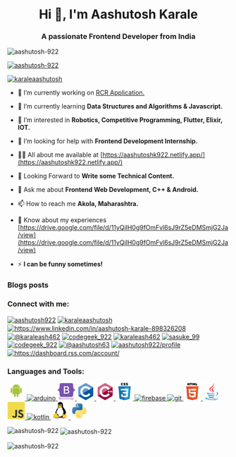 <h1 align="center">Hi 👋, I'm Aashutosh Karale</h1>
<h3 align="center">A passionate Frontend Developer from India</h3>

<p align="left"> <img src="https://komarev.com/ghpvc/?username=aashutosh-922&label=Profile%20views&color=0e75b6&style=flat" alt="aashutosh-922" /> </p>

<p align="left"> <a href="https://github.com/ryo-ma/github-profile-trophy"><img src="https://github-profile-trophy.vercel.app/?username=aashutosh-922" alt="aashutosh-922" /></a> </p>

<p align="left"> <a href="https://twitter.com/karaleaashutosh" target="blank"><img src="https://img.shields.io/twitter/follow/karaleaashutosh?logo=twitter&style=for-the-badge" alt="karaleaashutosh" /></a> </p>

- 🔭 I’m currently working on [RCR Application.](https://github.com/Aashutosh-922/Component_Register_RNXG-RCR-)

- 🌱 I’m currently learning **Data Structures and Algorithms & Javascript.**

- 👯 I’m interested in **Robotics, Competitive Programming, Flutter, Elixir, IOT.**

- 🤝 I’m looking for help with **Frontend Development Internship.**

- 👨‍💻 All about me available at [https://aashutoshk922.netlify.app/](https://aashutoshk922.netlify.app/)

- 📝 Looking Forward to **Write some Technical Content.**

- 💬 Ask me about **Frontend Web Development, C++ & Android.**

- 📫 How to reach me **Akola, Maharashtra.**

- 📄 Know about my experiences [https://drive.google.com/file/d/11yQjlH0g9fOmFvl6sJ9rZ5eDMSmjG2Ja/view](https://drive.google.com/file/d/11yQjlH0g9fOmFvl6sJ9rZ5eDMSmjG2Ja/view)

- ⚡ **I can be funny sometimes!**

### Blogs posts
<!-- BLOG-POST-LIST:START -->
<!-- BLOG-POST-LIST:END -->

<h3 align="left">Connect with me:</h3>
<p align="left">
<a href="https://dev.to/aashutosh922" target="blank"><img align="center" src="https://raw.githubusercontent.com/rahuldkjain/github-profile-readme-generator/master/src/images/icons/Social/devto.svg" alt="aashutosh922" height="30" width="40" /></a>
<a href="https://twitter.com/karaleaashutosh" target="blank"><img align="center" src="https://raw.githubusercontent.com/rahuldkjain/github-profile-readme-generator/master/src/images/icons/Social/twitter.svg" alt="karaleaashutosh" height="30" width="40" /></a>
<a href="https://linkedin.com/in/https://www.linkedin.com/in/aashutosh-karale-898326208" target="blank"><img align="center" src="https://raw.githubusercontent.com/rahuldkjain/github-profile-readme-generator/master/src/images/icons/Social/linked-in-alt.svg" alt="https://www.linkedin.com/in/aashutosh-karale-898326208" height="30" width="40" /></a>
<a href="https://medium.com/@karaleash462" target="blank"><img align="center" src="https://raw.githubusercontent.com/rahuldkjain/github-profile-readme-generator/master/src/images/icons/Social/medium.svg" alt="@karaleash462" height="30" width="40" /></a>
<a href="https://www.codechef.com/users/codegeek_922" target="blank"><img align="center" src="https://cdn.jsdelivr.net/npm/simple-icons@3.1.0/icons/codechef.svg" alt="codegeek_922" height="30" width="40" /></a>
<a href="https://www.hackerrank.com/karaleash462" target="blank"><img align="center" src="https://raw.githubusercontent.com/rahuldkjain/github-profile-readme-generator/master/src/images/icons/Social/hackerrank.svg" alt="karaleash462" height="30" width="40" /></a>
<a href="https://codeforces.com/profile/sasuke_99" target="blank"><img align="center" src="https://raw.githubusercontent.com/rahuldkjain/github-profile-readme-generator/master/src/images/icons/Social/codeforces.svg" alt="sasuke_99" height="30" width="40" /></a>
<a href="https://www.leetcode.com/codegeek_922" target="blank"><img align="center" src="https://raw.githubusercontent.com/rahuldkjain/github-profile-readme-generator/master/src/images/icons/Social/leet-code.svg" alt="codegeek_922" height="30" width="40" /></a>
<a href="https://www.hackerearth.com/@aashutosh63" target="blank"><img align="center" src="https://raw.githubusercontent.com/rahuldkjain/github-profile-readme-generator/master/src/images/icons/Social/hackerearth.svg" alt="@aashutosh63" height="30" width="40" /></a>
<a href="https://auth.geeksforgeeks.org/user/aashutosh922/profile" target="blank"><img align="center" src="https://raw.githubusercontent.com/rahuldkjain/github-profile-readme-generator/master/src/images/icons/Social/geeks-for-geeks.svg" alt="aashutosh922/profile" height="30" width="40" /></a>
<a href="/https://dashboard.rss.com/account/" target="blank"><img align="center" src="https://raw.githubusercontent.com/rahuldkjain/github-profile-readme-generator/master/src/images/icons/Social/rss.svg" alt="https://dashboard.rss.com/account/" height="30" width="40" /></a>
</p>

<h3 align="left">Languages and Tools:</h3>
<p align="left"> <a href="https://developer.android.com" target="_blank" rel="noreferrer"> <img src="https://raw.githubusercontent.com/devicons/devicon/master/icons/android/android-original-wordmark.svg" alt="android" width="40" height="40"/> </a> <a href="https://www.arduino.cc/" target="_blank" rel="noreferrer"> <img src="https://cdn.worldvectorlogo.com/logos/arduino-1.svg" alt="arduino" width="40" height="40"/> </a> <a href="https://getbootstrap.com" target="_blank" rel="noreferrer"> <img src="https://raw.githubusercontent.com/devicons/devicon/master/icons/bootstrap/bootstrap-plain-wordmark.svg" alt="bootstrap" width="40" height="40"/> </a> <a href="https://www.cprogramming.com/" target="_blank" rel="noreferrer"> <img src="https://raw.githubusercontent.com/devicons/devicon/master/icons/c/c-original.svg" alt="c" width="40" height="40"/> </a> <a href="https://www.w3schools.com/cpp/" target="_blank" rel="noreferrer"> <img src="https://raw.githubusercontent.com/devicons/devicon/master/icons/cplusplus/cplusplus-original.svg" alt="cplusplus" width="40" height="40"/> </a> <a href="https://www.w3schools.com/css/" target="_blank" rel="noreferrer"> <img src="https://raw.githubusercontent.com/devicons/devicon/master/icons/css3/css3-original-wordmark.svg" alt="css3" width="40" height="40"/> </a> <a href="https://firebase.google.com/" target="_blank" rel="noreferrer"> <img src="https://www.vectorlogo.zone/logos/firebase/firebase-icon.svg" alt="firebase" width="40" height="40"/> </a> <a href="https://git-scm.com/" target="_blank" rel="noreferrer"> <img src="https://www.vectorlogo.zone/logos/git-scm/git-scm-icon.svg" alt="git" width="40" height="40"/> </a> <a href="https://www.w3.org/html/" target="_blank" rel="noreferrer"> <img src="https://raw.githubusercontent.com/devicons/devicon/master/icons/html5/html5-original-wordmark.svg" alt="html5" width="40" height="40"/> </a> <a href="https://www.java.com" target="_blank" rel="noreferrer"> <img src="https://raw.githubusercontent.com/devicons/devicon/master/icons/java/java-original.svg" alt="java" width="40" height="40"/> </a> <a href="https://developer.mozilla.org/en-US/docs/Web/JavaScript" target="_blank" rel="noreferrer"> <img src="https://raw.githubusercontent.com/devicons/devicon/master/icons/javascript/javascript-original.svg" alt="javascript" width="40" height="40"/> </a> <a href="https://kotlinlang.org" target="_blank" rel="noreferrer"> <img src="https://www.vectorlogo.zone/logos/kotlinlang/kotlinlang-icon.svg" alt="kotlin" width="40" height="40"/> </a> <a href="https://www.linux.org/" target="_blank" rel="noreferrer"> <img src="https://raw.githubusercontent.com/devicons/devicon/master/icons/linux/linux-original.svg" alt="linux" width="40" height="40"/> </a> <a href="https://www.python.org" target="_blank" rel="noreferrer"> <img src="https://raw.githubusercontent.com/devicons/devicon/master/icons/python/python-original.svg" alt="python" width="40" height="40"/> </a> </p>

<p><img align="left" src="https://github-readme-stats.vercel.app/api/top-langs?username=aashutosh-922&show_icons=true&locale=en&layout=compact" alt="aashutosh-922" /></p>

<p>&nbsp;<img align="center" src="https://github-readme-stats.vercel.app/api?username=aashutosh-922&show_icons=true&locale=en" alt="aashutosh-922" /></p>

<p><img align="center" src="https://github-readme-streak-stats.herokuapp.com/?user=aashutosh-922&" alt="aashutosh-922" /></p>
